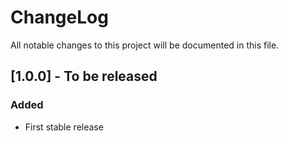 # ChangeLog

All notable changes to this project will be documented in this file.

## [1.0.0] - To be released

### Added
- First stable release